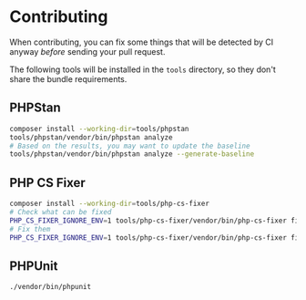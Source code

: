 Contributing
============

When contributing, you can fix some things that will be detected by CI anyway *before* sending your pull request.

The following tools will be installed in the `tools` directory, so they don't share the bundle requirements.

PHPStan
-------

```bash
composer install --working-dir=tools/phpstan
tools/phpstan/vendor/bin/phpstan analyze
# Based on the results, you may want to update the baseline
tools/phpstan/vendor/bin/phpstan analyze --generate-baseline
```

PHP CS Fixer
------------

```bash
composer install --working-dir=tools/php-cs-fixer
# Check what can be fixed
PHP_CS_FIXER_IGNORE_ENV=1 tools/php-cs-fixer/vendor/bin/php-cs-fixer fix --dry-run --diff
# Fix them
PHP_CS_FIXER_IGNORE_ENV=1 tools/php-cs-fixer/vendor/bin/php-cs-fixer fix --diff
```

PHPUnit
-------

```bash
./vendor/bin/phpunit
```
